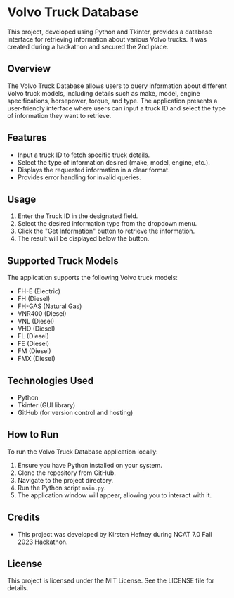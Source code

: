 # Volvo Truck Database

This project, developed using Python and Tkinter, provides a database interface for retrieving information about various Volvo trucks. It was created during a hackathon and secured the 2nd place.

## Overview

The Volvo Truck Database allows users to query information about different Volvo truck models, including details such as make, model, engine specifications, horsepower, torque, and type. The application presents a user-friendly interface where users can input a truck ID and select the type of information they want to retrieve.

## Features

- Input a truck ID to fetch specific truck details.
- Select the type of information desired (make, model, engine, etc.).
- Displays the requested information in a clear format.
- Provides error handling for invalid queries.

## Usage

1. Enter the Truck ID in the designated field.
2. Select the desired information type from the dropdown menu.
3. Click the "Get Information" button to retrieve the information.
4. The result will be displayed below the button.

## Supported Truck Models

The application supports the following Volvo truck models:

- FH-E (Electric)
- FH (Diesel)
- FH-GAS (Natural Gas)
- VNR400 (Diesel)
- VNL (Diesel)
- VHD (Diesel)
- FL (Diesel)
- FE (Diesel)
- FM (Diesel)
- FMX (Diesel)

## Technologies Used

- Python
- Tkinter (GUI library)
- GitHub (for version control and hosting)

## How to Run

To run the Volvo Truck Database application locally:

1. Ensure you have Python installed on your system.
2. Clone the repository from GitHub.
3. Navigate to the project directory.
4. Run the Python script `main.py`.
5. The application window will appear, allowing you to interact with it.

## Credits

- This project was developed by Kirsten Hefney during NCAT 7.0 Fall 2023 Hackathon.

## License

This project is licensed under the MIT License. See the LICENSE file for details.
